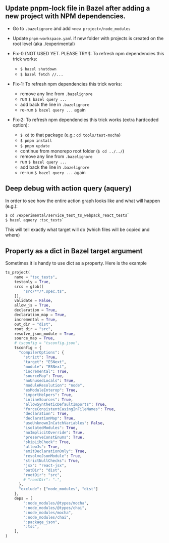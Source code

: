 ## Update pnpm-lock file in Bazel after adding a new project with NPM dependencies.

- Go to `.bazelignore` and add `<new project>/node_modules`
- Update `pnpm-workspace.yaml` if new folder with projects is created on the root level (aka ./experimental)

- Fix-0 (NOT USED YET. PLEASE TRY!): To refresh npm dependencies this trick works:
  - `$ bazel shutdown`
  - `$ bazel fetch //...`

- Fix-1: To refresh npm dependencies this trick works:
  - remove any line from `.bazelignore`
  - run `$ bazel query ...`
  - add back the line in `.bazelignore`
  - re-run `$ bazel query ...` again

- Fix-2: To refresh npm dependencies this trick works (extra hardcoded option):
  - `$ cd` to that package (e.g.: `cd tools/test-mocha`)
  - `$ pnpm install`
  - `$ pnpm update`
  - continue from monorepo root folder (`$ cd ../../`)
  - remove any line from `.bazelignore`
  - run `$ bazel query ...`
  - add back the line in `.bazelignore`
  - re-run `$ bazel query ...` again

## Deep debug with action query (aquery)

In order to see how the entire action graph looks like and what will happen (e.g.):
```sh
$ cd /experimental/service_test_ts_webpack_react_tests`
$ bazel aquery :tsc_tests`
```

This will tell exactly what target will do (which files will be copied and where)

## Property as a dict in Bazel target argument

Sometimes it is handy to use dict as a property. Here is the example

```py
ts_project(
    name = "tsc_tests",
    testonly = True,
    srcs = glob([
        "src/**/*.spec.ts",
    ]),
    validate = False,
    allow_js = True,
    declaration = True,
    declaration_map = True,
    incremental = True,
    out_dir = "dist",
    root_dir = "src",
    resolve_json_module = True,
    source_map = True,
    # tsconfig = "tsconfig.json",
    tsconfig = {
      "compilerOptions": {
        "strict": True,
        "target": "ESNext",
        "module": "ESNext",
        "incremental": True,
        "sourceMap": True,
        "noUnusedLocals": True,
        "moduleResolution": "node",
        "esModuleInterop": True,
        "importHelpers": True,
        "inlineSources": True,
        "allowSyntheticDefaultImports": True,
        "forceConsistentCasingInFileNames": True,
        "declaration": True,
        "declarationMap": True,
        "useUnknownInCatchVariables": False,
        "isolatedModules": True,
        "noImplicitOverride": True,
        "preserveConstEnums": True,
        "skipLibCheck": True,
        "allowJs": True,
        "emitDeclarationOnly": True,
        "resolveJsonModule": True,
        "strictNullChecks": True,
        "jsx": "react-jsx",
        "outDir": "dist",
        "rootDir": "src",
        # "rootDir": ".",
      },
      "exclude": ["node_modules", "dist"]
    },
    deps = [
        ":node_modules/@types/mocha",
        ":node_modules/@types/chai",
        ":node_modules/mocha",
        ":node_modules/chai",
        ":package_json",
        ":tsc",
    ],
)
```
